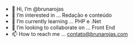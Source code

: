 - 👋 Hi, I’m @brunarojas
- 👀 I’m interested in ... Redação e conteúdo
- 🌱 I’m currently learning ... PHP e .Net
- 💞️ I’m looking to collaborate on ... Front End
- 📫 How to reach me ... contato@brunarojas.com
